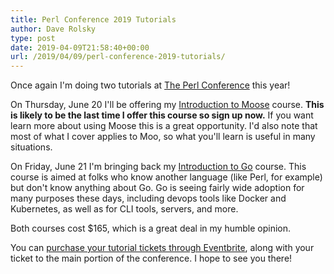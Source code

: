 ```yaml
---
title: Perl Conference 2019 Tutorials
author: Dave Rolsky
type: post
date: 2019-04-09T21:58:40+00:00
url: /2019/04/09/perl-conference-2019-tutorials/
---
```


Once again I'm doing two tutorials at [The Perl Conference][1] this year!

On Thursday, June 20 I'll be offering my [Introduction to Moose][2] course. **This is likely to be
the last time I offer this course so sign up now.** If you want learn more about using Moose this is
a great opportunity. I'd also note that most of what I cover applies to Moo, so what you'll learn is
useful in many situations.

On Friday, June 21 I'm bringing back my [Introduction to Go][2] course. This course is aimed at
folks who know another language (like Perl, for example) but don't know anything about Go. Go is
seeing fairly wide adoption for many purposes these days, including devops tools like Docker and
Kubernetes, as well as for CLI tools, servers, and more.

Both courses cost $165, which is a great deal in my humble opinion.

You can [purchase your tutorial tickets through Eventbrite][3], along with your ticket to the main
portion of the conference. I hope to see you there!

[1]: https://perlconference.us/tpc-2018-slc/
[2]: https://www.houseabsolute.com/classes/
[3]: https://www.eventbrite.com/e/the-perl-conference-in-pittsburgh-2019-tickets-53065305758
